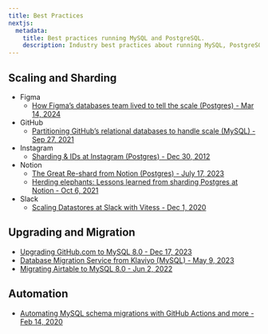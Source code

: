 ```yaml
---
title: Best Practices
nextjs:
  metadata:
    title: Best practices running MySQL and PostgreSQL.
    description: Industry best practices about running MySQL, PostgreSQL in production.
---
```


## Scaling and Sharding

- Figma
  - [How Figma’s databases team lived to tell the scale (Postgres) - Mar 14, 2024](https://www.figma.com/blog/how-figmas-databases-team-lived-to-tell-the-scale/)
- GitHub
  - [Partitioning GitHub’s relational databases to handle scale (MySQL) - Sep 27, 2021](https://github.blog/2021-09-27-partitioning-githubs-relational-databases-scale/)
- Instagram
  - [Sharding & IDs at Instagram (Postgres) - Dec 30, 2012](https://instagram-engineering.com/sharding-ids-at-instagram-1cf5a71e5a5c)
- Notion
  - [The Great Re-shard from Notion (Postgres) - July 17, 2023](https://www.notion.so/blog/the-great-re-shard)
  - [Herding elephants: Lessons learned from sharding Postgres at Notion - Oct 6, 2021](https://www.notion.so/blog/sharding-postgres-at-notion)
- Slack
  - [Scaling Datastores at Slack with Vitess - Dec 1, 2020](https://slack.engineering/scaling-datastores-at-slack-with-vitess/)

## Upgrading and Migration

- [Upgrading GitHub.com to MySQL 8.0 - Dec 17, 2023](https://github.blog/2023-12-07-upgrading-github-com-to-mysql-8-0/)
- [Database Migration Service from Klaviyo (MySQL) - May 9, 2023](https://klaviyo.tech/database-migration-service-case-study-1-6f9dd49d5855)
- [Migrating Airtable to MySQL 8.0 - Jun 2, 2022](https://medium.com/airtable-eng/migrating-airtable-to-mysql-8-0-809f0398a493)

## Automation

- [Automating MySQL schema migrations with GitHub Actions and more - Feb 14, 2020](https://github.blog/2020-02-14-automating-mysql-schema-migrations-with-github-actions-and-more/)
